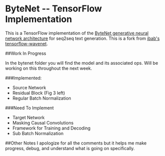# ByteNet -- TensorFlow Implementation

This is a TensorFlow implementation of the [ByteNet generative neural
network architecture](https://arxiv.org/pdf/1610.10099v1.pdf) for seq2seq text generation. This is a fork from [ibab's tensorflow-wavenet](https://github.com/ibab/tensorflow-wavenet).


##Work In Progress

In the bytenet folder you will find the model and its associated ops. Will be working on this throughout the next week.

###Implemented:

* Source Network
* Residual Block (Fig 3 left)
* Regular Batch Normalization 

###Need To Implement

* Target Network
* Masking Causal Convolutions
* Framework for Training and Decoding
* Sub Batch Normalization


##Other Notes
I apologize for all the comments but it helps me make progress, debug, and understand what is going on specifically. 
